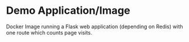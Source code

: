 Demo Application/Image
===
Docker Image running a Flask web application (depending on Redis) with one route which counts page visits.
